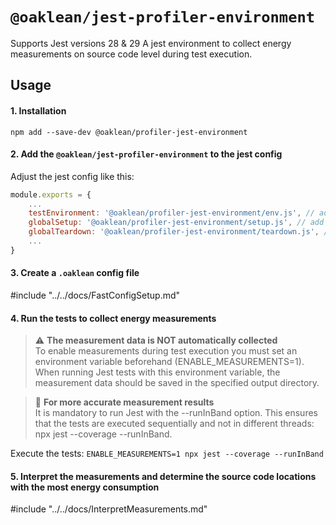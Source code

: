 # `@oaklean/jest-profiler-environment`

Supports Jest versions 28 & 29
A jest environment to collect energy measurements on source code level during test execution.

## Usage

#### 1. Installation
`npm add --save-dev @oaklean/profiler-jest-environment`

#### 2. Add the `@oaklean/jest-profiler-environment` to the jest config

Adjust the jest config like this:
```javascript
module.exports = {
	...
	testEnvironment: '@oaklean/profiler-jest-environment/env.js', // add this line
	globalSetup: '@oaklean/profiler-jest-environment/setup.js', // add this line
	globalTeardown: '@oaklean/profiler-jest-environment/teardown.js', // add this line
	...
}
```

#### 3. Create a `.oaklean` config file
#include "../../docs/FastConfigSetup.md"

#### 4. Run the tests to collect energy measurements
> :warning: **The measurement data is NOT automatically collected**<br>
To enable measurements during test execution you must set an environment variable beforehand (ENABLE_MEASUREMENTS=1).
When running Jest tests with this environment variable, the measurement data should be saved in the specified output directory.

> :pinched_fingers: **For more accurate measurement results**<br>
It is mandatory to run Jest with the --runInBand option. This ensures that the tests are executed sequentially and not in different threads: npx jest --coverage --runInBand.

Execute the tests:
`ENABLE_MEASUREMENTS=1 npx jest --coverage --runInBand`

#### 5. Interpret the measurements and determine the source code locations with the most energy consumption

#include "../../docs/InterpretMeasurements.md"